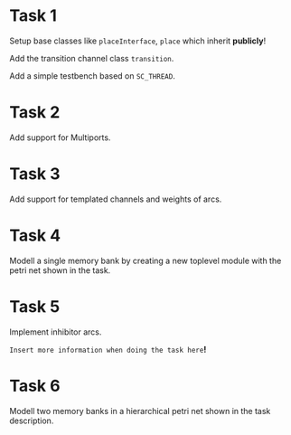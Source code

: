 # Task 1 

Setup base classes like `placeInterface`, `place` which inherit **publicly**!

Add the transition channel class `transition`.

Add a simple testbench based on `SC_THREAD`.

# Task 2 

Add support for Multiports.

# Task 3

Add support for templated channels and weights of arcs. 

# Task 4 

Modell a single memory bank by creating a new toplevel module with the petri net shown in the task. 

# Task 5 

Implement inhibitor arcs. 

`Insert more information when doing the task here`**!**

# Task 6

Modell two memory banks in a hierarchical petri net shown in the task description. 

